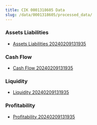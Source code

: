 ```yaml
---
title: CIK 0001318605 Data
slug: /data/0001318605/processed_data/
---
```


### Assets Liabilities
- [Assets Liabilities 20240209131935](data/0001318605/processed_data/Assets_Liabilities/0001318605_Assets_Liabilities_20240209131935.csv)

### Cash Flow
- [Cash Flow 20240209131935](data/0001318605/processed_data/Cash_Flow/0001318605_Cash_Flow_20240209131935.csv)

### Liquidity
- [Liquidity 20240209131935](data/0001318605/processed_data/Liquidity/0001318605_Liquidity_20240209131935.csv)

### Profitability
- [Profitability 20240209131935](data/0001318605/processed_data/Profitability/0001318605_Profitability_20240209131935.csv)

